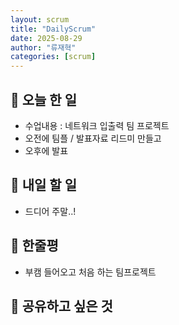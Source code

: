 ```yaml
---
layout: scrum
title: "DailyScrum"
date: 2025-08-29
author: "류재혁"
categories: [scrum]
---
```


## 📝 오늘 한 일
- 수업내용 : 네트워크 입출력 팀 프로젝트
- 오전에 팀플 / 발표자료 리드미 만들고
- 오후에 발표

## 🎯 내일 할 일
- 드디어 주말..!

## 💭 한줄평
- 부캠 들어오고 처음 하는 팀프로젝트

## 🔗 공유하고 싶은 것


